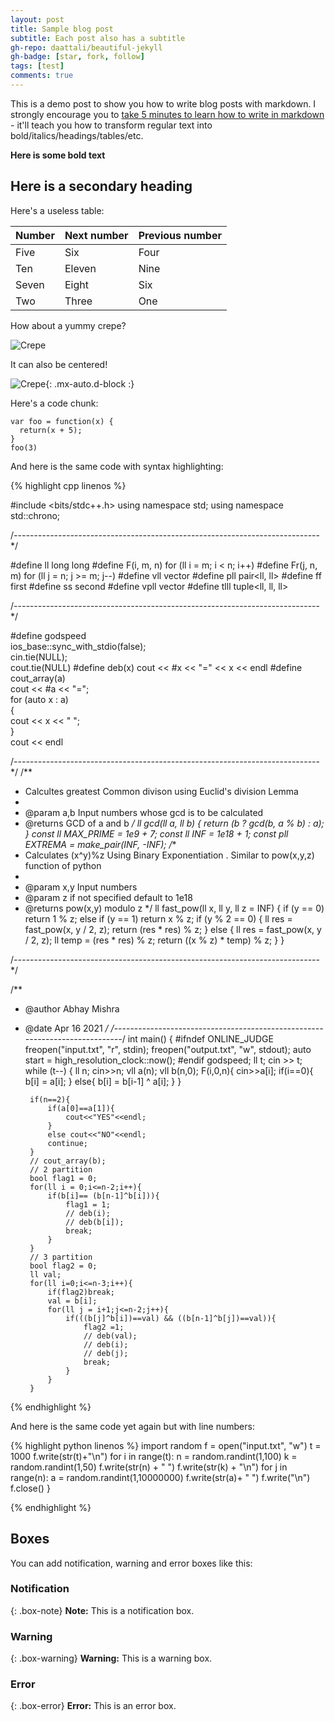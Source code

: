 ```yaml
---
layout: post
title: Sample blog post
subtitle: Each post also has a subtitle
gh-repo: daattali/beautiful-jekyll
gh-badge: [star, fork, follow]
tags: [test]
comments: true
---
```


This is a demo post to show you how to write blog posts with markdown.  I strongly encourage you to [take 5 minutes to learn how to write in markdown](https://markdowntutorial.com/) - it'll teach you how to transform regular text into bold/italics/headings/tables/etc.

**Here is some bold text**

## Here is a secondary heading

Here's a useless table:

| Number | Next number | Previous number |
| :------ |:--- | :--- |
| Five | Six | Four |
| Ten | Eleven | Nine |
| Seven | Eight | Six |
| Two | Three | One |


How about a yummy crepe?

![Crepe](https://s3-media3.fl.yelpcdn.com/bphoto/cQ1Yoa75m2yUFFbY2xwuqw/348s.jpg)

It can also be centered!

![Crepe](https://s3-media3.fl.yelpcdn.com/bphoto/cQ1Yoa75m2yUFFbY2xwuqw/348s.jpg){: .mx-auto.d-block :}

Here's a code chunk:

~~~
var foo = function(x) {
  return(x + 5);
}
foo(3)
~~~

And here is the same code with syntax highlighting:


{% highlight cpp linenos %}


#include <bits/stdc++.h>
using namespace std;
using namespace std::chrono;

/*-------------------------------------*---------------------------------------*/

#define ll long long
#define F(i, m, n) for (ll i = m; i < n; i++)
#define Fr(j, n, m) for (ll j = n; j >= m; j--)
#define vll vector<ll>
#define pll pair<ll, ll>
#define ff first
#define ss second
#define vpll vector<pll>
#define tlll tuple<ll, ll, ll>

/*-------------------------------------*---------------------------------------*/

#define godspeed                      \
    ios_base::sync_with_stdio(false); \
    cin.tie(NULL);                    \
    cout.tie(NULL)
#define deb(x) cout << #x << "=" << x << endl
#define cout_array(a)     \
    cout << #a << "=";    \
    for (auto x : a)      \
    {                     \
        cout << x << " "; \
    }                     \
    cout << endl

/*-------------------------------------*---------------------------------------*/
/**
 * Calcultes greatest Common divison using Euclid's division Lemma
 * 
 * @param   a,b Input numbers whose gcd is to be calculated
 * @returns GCD of a and b
 */
ll gcd(ll a, ll b)
{
    return (b ? gcd(b, a % b) : a);
}
const ll MAX_PRIME = 1e9 + 7;
const ll INF = 1e18 + 1;
const pll EXTREMA = make_pair(INF, -INF);
/**
 * Calculates (x^y)%z Using Binary Exponentiation . Similar to pow(x,y,z) function of python
 * 
 * @param   x,y Input numbers
 * @param   z if not specified default to 1e18
 * @returns pow(x,y) modulo z
 */
ll fast_pow(ll x, ll y, ll z = INF)
{
    if (y == 0)
        return 1 % z;
    else if (y == 1)
        return x % z;
    if (y % 2 == 0)
    {
        ll res = fast_pow(x, y / 2, z);
        return (res * res) % z;
    }
    else
    {
        ll res = fast_pow(x, y / 2, z);
        ll temp = (res * res) % z;
        return ((x % z) * temp) % z;
    }
}

/*-------------------------------------*---------------------------------------*/

/**
 * @author Abhay Mishra
 * @date   Apr 16 2021
 */
/*-------------------------------------*---------------------------------------*/
int main()
{
#ifndef ONLINE_JUDGE
    freopen("input.txt", "r", stdin);
    freopen("output.txt", "w", stdout);
    auto start = high_resolution_clock::now();
#endif
    godspeed;
    ll t;
    cin >> t;
    while (t--)
    {
        ll n;
        cin>>n;
        vll a(n);
        vll b(n,0);
        F(i,0,n){
            cin>>a[i];
            if(i==0){
                b[i] = a[i];
            }
            else{
                b[i] = b[i-1] ^ a[i];
            }
        }

        if(n==2){
            if(a[0]==a[1]){
                cout<<"YES"<<endl;
            }
            else cout<<"NO"<<endl;
            continue;
        }
        // cout_array(b);
        // 2 partition 
        bool flag1 = 0;
        for(ll i = 0;i<=n-2;i++){
            if(b[i]== (b[n-1]^b[i])){
                flag1 = 1;
                // deb(i);
                // deb(b[i]);
                break;
            }
        }
        // 3 partition
        bool flag2 = 0;
        ll val;
        for(ll i=0;i<=n-3;i++){
            if(flag2)break;
            val = b[i];
            for(ll j = i+1;j<=n-2;j++){
                if(((b[j]^b[i])==val) && ((b[n-1]^b[j])==val)){
                    flag2 =1;
                    // deb(val);
                    // deb(i);
                    // deb(j);
                    break;
                }
            }
        }

    
                              
{% endhighlight %}

And here is the same code yet again but with line numbers:

{% highlight python linenos %}
import random
f = open("input.txt", "w")
t = 1000
f.write(str(t)+"\n")
for i in range(t):
    n = random.randint(1,100)
    k = random.randint(1,50)
    f.write(str(n) + " ")
    f.write(str(k) + "\n")
    for j in range(n):
        a = random.randint(1,10000000)
        f.write(str(a)+ " ")
    f.write("\n")
f.close()
}
                              
{% endhighlight %}

## Boxes
You can add notification, warning and error boxes like this:

### Notification

{: .box-note}
**Note:** This is a notification box.

### Warning

{: .box-warning}
**Warning:** This is a warning box.

### Error

{: .box-error}
**Error:** This is an error box.
